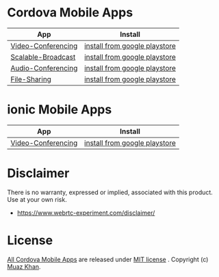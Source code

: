 # Cordova Mobile Apps

| App        | Install |
| ------------- |-------------|
| [Video-Conferencing](https://github.com/muaz-khan/cordova-mobile-apps/tree/master/video-conference) | [install from google playstore](https://play.google.com/store/apps/details?id=rmc3.videoconference) |
| [Scalable-Broadcast](https://github.com/muaz-khan/cordova-mobile-apps/tree/master/scalable-broadcast) | [install from google playstore](https://play.google.com/store/apps/details?id=com.webrtc.scalablebroadcast) |
| [Audio-Conferencing](https://github.com/muaz-khan/cordova-mobile-apps/tree/master/audio-conference) | [install from google playstore](https://play.google.com/store/apps/details?id=rmc3.audioconference) |
| [File-Sharing](https://github.com/muaz-khan/cordova-mobile-apps/tree/master/file-sharing) | [install from google playstore](https://play.google.com/store/apps/details?id=com.webrtc.experiment) |

# ionic Mobile Apps

| App        | Install |
| ------------- |-------------|
| [Video-Conferencing](https://github.com/muaz-khan/cordova-mobile-apps/tree/master/video-conference-ionic) | [install from google playstore](https://play.google.com/store/apps/details?id=com.ionic.conference) |

# Disclaimer

There is no warranty, expressed or implied, associated with this product. Use at your own risk.

* https://www.webrtc-experiment.com/disclaimer/

# License

[All Cordova Mobile Apps](https://github.com/muaz-khan/cordova-mobile-apps) are released under [MIT license](https://github.com/muaz-khan/cordova-mobile-apps/blob/master/LICENSE) . Copyright (c) [Muaz Khan](https://MuazKhan.com).
